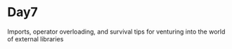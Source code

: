 # Day7

Imports, operator overloading, and survival tips for venturing into the world of external libraries  